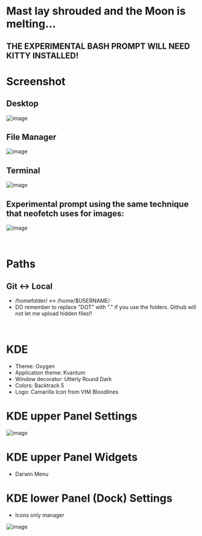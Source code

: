 # Mast lay shrouded and the Moon is melting...
## THE EXPERIMENTAL BASH PROMPT WILL NEED KITTY INSTALLED!
# Screenshot
## Desktop
![image](https://github.com/user-attachments/assets/5355cff7-0a87-40b7-ad54-b4a4c8e95cfa)

## File Manager
![image](https://github.com/user-attachments/assets/2a87e6ab-17d4-4fc8-a7ab-cff2f737e896)

## Terminal
![image](https://github.com/user-attachments/assets/bb619619-111c-4b28-9615-43b97c94f901)

## Experimental prompt using the same technique that neofetch uses for images:
![image](https://github.com/user-attachments/assets/e7638959-825f-4f68-8179-b9ca41a9ed80)


<br />

# Paths
## Git <-> Local
- /homefolder/ <-> /home/$USERNAME/
- DO remember to replace "DOT" with "." if you use the folders. Github will not let me upload hidden files!!

<br />

# KDE
- Theme: Oxygen
- Application theme: Kvantum
- Window decorator: Utterly Round Dark
- Colors: Backtrack 5
- Logo: Camarilla Icon from VtM Bloodlines

# KDE upper Panel Settings
![image](https://github.com/user-attachments/assets/dd53c10d-1f4b-4b69-8acd-c46cdff09709)

# KDE upper Panel Widgets
- Darwin Menu

# KDE lower Panel (Dock) Settings
- Icons only manager

![image](https://github.com/user-attachments/assets/d11eac05-5d8f-497f-8d60-14f8217a23ca)



<br />
